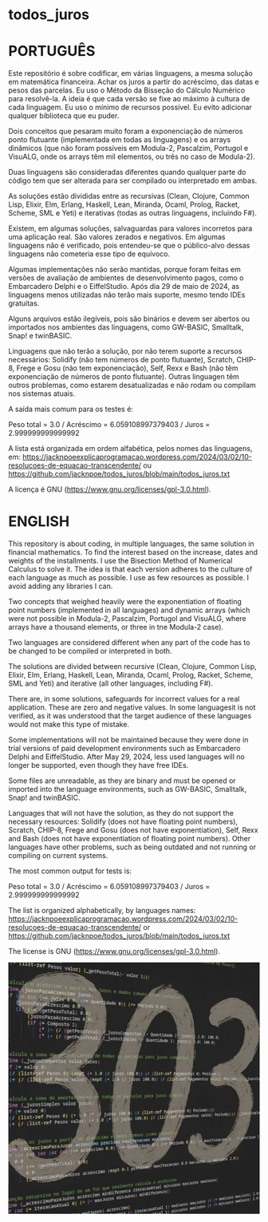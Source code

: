 # todos_juros

PORTUGUÊS
=========
Este repositório é sobre codificar, em várias linguagens, a mesma solução em matemática financeira. Achar os juros a partir do acréscimo, das datas e pesos das parcelas. Eu uso o Método da Bisseção do Cálculo Numérico para resolvê-la. A ideia é que cada versão se fixe ao máximo à cultura de cada linguagem. Eu uso o mínimo de recursos possível. Eu evito adicionar qualquer biblioteca que eu puder.

Dois conceitos que pesaram muito foram a exponenciação de números ponto flutuante (implementada em todas as linguagens) e os arrays dinâmicos (que não foram possíveis em Modula-2, Pascalzim, Portugol e VisuALG, onde os arrays têm mil elementos, ou três no caso de Modula-2).

Duas linguagens são consideradas diferentes quando qualquer parte do código tem que ser alterada para ser compilado ou interpretado em ambas.

As soluções estão divididas entre as recursivas (Clean, Clojure, Common Lisp, Elixir, Elm, Erlang, Haskell, Lean, Miranda, Ocaml, Prolog, Racket, Scheme, SML e Yeti) e iterativas (todas as outras linguagens, incluindo F#).

Existem, em algumas soluções, salvaguardas para valores incorretos para uma aplicação real. São valores zerados e negativos. Em algumas linguagens não é verificado, pois entendeu-se que o público-alvo dessas linguagens não cometeria esse tipo de equívoco.

Algumas implementações não serão mantidas, porque foram feitas em versões de avaliação de ambientes de desenvolvimento pagos, como o Embarcadero Delphi e o EiffelStudio. Após dia 29 de maio de 2024, as linguagens menos utilizadas não terão mais suporte, mesmo tendo IDEs gratuitas.

Alguns arquivos estão ilegíveis, pois são binários e devem ser abertos ou importados nos ambientes das linguagens, como GW-BASIC, Smalltalk, Snap! e twinBASIC.

Linguagens que não terão a solução, por não terem suporte a recursos necessários: Solidify (não tem números de ponto flutuante), Scratch, CHIP-8, Frege e Gosu (não tem exponenciação), Self, Rexx e Bash (não têm exponenciação de números de ponto flutuante). Outras linguagen têm outros problemas, como estarem desatualizadas e não rodam ou compilam nos sistemas atuais.

A saída mais comum para os testes é:

Peso total = 3.0 / Acréscimo = 6.059108997379403 / Juros = 2.999999999999992

A lista está organizada em ordem alfabética, pelos nomes das linguagens, em: https://jacknpoeexplicaprogramacao.wordpress.com/2024/03/02/10-resolucoes-de-equacao-transcendente/ ou https://github.com/jacknpoe/todos_juros/blob/main/todos_juros.txt

A licença é GNU (https://www.gnu.org/licenses/gpl-3.0.html).

ENGLISH
=======
This repository is about coding, in multiple languages, the same solution in financial mathematics. To find the interest based on the increase, dates and weights of the installments. I use the Bisection Method of Numerical Calculus to solve it. The idea is that each version adheres to the culture of each language as much as possible. I use as few resources as possible. I avoid adding any libraries I can.

Two concepts that weighed heavily were the exponentiation of floating point numbers (implemented in all languages) and dynamic arrays (which were not possible in Modula-2, Pascalzim, Portugol and VisuALG, where arrays have a thousand elements, or three in tne Modula-2 case).

Two languages ​​are considered different when any part of the code has to be changed to be compiled or interpreted in both.

The solutions are divided between recursive (Clean, Clojure, Common Lisp, Elixir, Elm, Erlang, Haskell, Lean, Miranda, Ocaml, Prolog, Racket, Scheme, SML and Yeti) and iterative (all other languages, including F#).

There are, in some solutions, safeguards for incorrect values ​​for a real application. These are zero and negative values. In some languages ​​it is not verified, as it was understood that the target audience of these languages ​​would not make this type of mistake.

Some implementations will not be maintained because they were done in trial versions of paid development environments such as Embarcadero Delphi and EiffelStudio. After May 29, 2024, less used languages ​​will no longer be supported, even though they have free IDEs.

Some files are unreadable, as they are binary and must be opened or imported into the language environments, such as GW-BASIC, Smalltalk, Snap! and twinBASIC.

Languages ​​that will not have the solution, as they do not support the necessary resources: Solidify (does not have floating point numbers), Scratch, CHIP-8, Frege and Gosu (does not have exponentiation), Self, Rexx and Bash (does not have exponentiation of floating point numbers). Other languages ​​have other problems, such as being outdated and not running or compiling on current systems.

The most common output for tests is:

Peso total = 3.0 / Acréscimo = 6.059108997379403 / Juros = 2.999999999999992

The list is organized alphabetically, by languages names: https://jacknpoeexplicaprogramacao.wordpress.com/2024/03/02/10-resolucoes-de-equacao-transcendente/ or https://github.com/jacknpoe/todos_juros/blob/main/todos_juros.txt

The license is GNU (https://www.gnu.org/licenses/gpl-3.0.html).

![52](https://github.com/jacknpoe/todos_juros/blob/main/resolu%C3%A7%C3%B5es.jpg)
